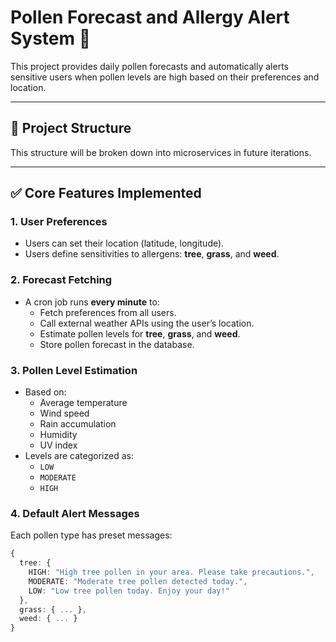 # Pollen Forecast and Allergy Alert System 🌿

This project provides daily pollen forecasts and automatically alerts sensitive users when pollen levels are high based on their preferences and location.

---

## 📁 Project Structure
This structure will be broken down into microservices in future iterations.

---

## ✅ Core Features Implemented

### 1. **User Preferences**
- Users can set their location (latitude, longitude).
- Users define sensitivities to allergens: **tree**, **grass**, and **weed**.

### 2. **Forecast Fetching**
- A cron job runs **every minute** to:
  - Fetch preferences from all users.
  - Call external weather APIs using the user’s location.
  - Estimate pollen levels for **tree**, **grass**, and **weed**.
  - Store pollen forecast in the database.

### 3. **Pollen Level Estimation**
- Based on:
  - Average temperature
  - Wind speed
  - Rain accumulation
  - Humidity
  - UV index
- Levels are categorized as:
  - `LOW`
  - `MODERATE`
  - `HIGH`

### 4. **Default Alert Messages**
Each pollen type has preset messages:
```ts
{
  tree: {
    HIGH: "High tree pollen in your area. Please take precautions.",
    MODERATE: "Moderate tree pollen detected today.",
    LOW: "Low tree pollen today. Enjoy your day!"
  },
  grass: { ... },
  weed: { ... }
}
